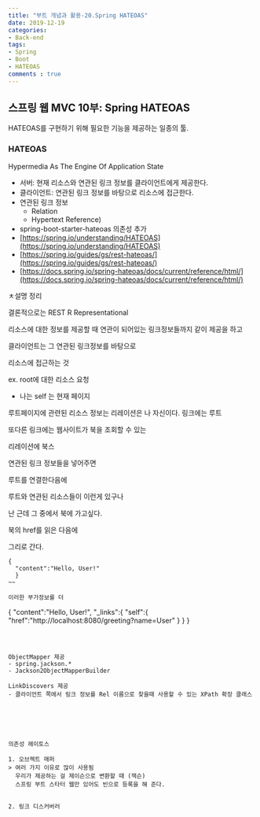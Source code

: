 ```yaml
---
title: "부트 개념과 활용-20.Spring HATEOAS"
date: 2019-12-19
categories:
- Back-end
tags:
- Spring 
- Boot
- HATEOAS
comments : true
---
```


## 스프링 웹 MVC 10부: Spring HATEOAS

HATEOAS를 구현하기 위해 필요한 기능을 제공하는 일종의 툴.


### HATEOAS
Hypermedia As The Engine Of Application State          

- 서버: 현재 리소스와 연관된 링크 정보를 클라이언트에게 제공한다.
- 클라이언트: 연관된 링크 정보를 바탕으로 리소스에 접근한다.
- 연관된 링크 정보
   - Relation
   - Hypertext Reference)
- spring-boot-starter-hateoas 의존성 추가
- [https://spring.io/understanding/HATEOAS](https://spring.io/understanding/HATEOAS)
- [https://spring.io/guides/gs/rest-hateoas/](https://spring.io/guides/gs/rest-hateoas/)
- [https://docs.spring.io/spring-hateoas/docs/current/reference/html/](https://docs.spring.io/spring-hateoas/docs/current/reference/html/)


ㅊ설명 정리 


결론적으로는 REST R Representational

리소스에 대한 정보를 제공할 때 연관이 되어있는 링크정보들까지 같이 제공을 하고

클라이언트는 그 연관된 링크정보를 바탕으로

리소스에 접근하는 것

ex. root에 대한 리소스 요청
- 나는 self 는 현재 페이지

루트페이지에 관련된 리소스 정보는
리레이션은 나 자신이다. 링크에는 루트

또다른 링크에는 웹사이트가 북을 조회할 수 있는 

리레이션에 북스

연관된 링크 정보들을 넣어주면

루트를 연결한다음에

루트와 연관된 리소스들이 이런게 있구나

난 근데 그 중에서 북에 가고싶다.

북의 href를 읽은 다음에 

그리로 간다.


~~~
{
  "content":"Hello, User!"
  }
~~

이러한 부가정보를 더 

~~~
{
  "content":"Hello, User!",
  "_links":{
    "self":{
      "href":"http://localhost:8080/greeting?name=User"
    }
  }
}
~~~



ObjectMapper 제공
- spring.jackson.*
- Jackson2ObjectMapperBuilder

LinkDiscovers 제공
- 클라이언트 쪽에서 링크 정보를 Rel 이름으로 찾을때 사용할 수 있는 XPath 확장 클래스






의존성 헤이토스

1. 오브젝트 매퍼
> 여러 가지 이유로 많이 사용됨
  우리가 제공하는 걸 제이슨으로 변환할 때 (잭슨)
  스프링 부트 스타터 웹만 있어도 빈으로 등록을 해 준다.
  

2. 링크 디스커버러





 
